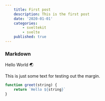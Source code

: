 ```yaml
---
    title: First post
    description: This is the first post
    date: '2020-01-01'
    categories:
        - sveltekit
        - svelte
    published: true
---
```


### Markdown

Hello World 🌏

This is just some text for testing out the margin.

```ts
function greet(string) {
	return `Hello ${string}`
}
```
